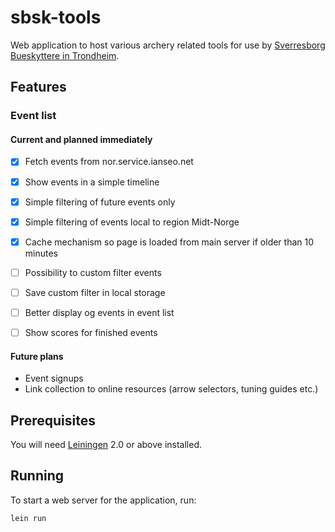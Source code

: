 # sbsk-tools

Web application to host various archery related tools for use by [Sverresborg Bueskyttere in Trondheim][1].


## Features
### Event list
#### Current and planned immediately

* [x] Fetch events from nor.service.ianseo.net
* [x] Show events in a simple timeline
* [x] Simple filtering of future events only
* [X] Simple filtering of events local to region Midt-Norge
* [x] Cache mechanism so page is loaded from main server if older than 10 minutes
* [ ] Possibility to custom filter events
* [ ] Save custom filter in local storage
* [ ] Better display og events in event list
* [ ] Show scores for finished events


#### Future plans

* Event signups
* Link collection to online resources (arrow selectors, tuning guides etc.)


## Prerequisites

You will need [Leiningen][2] 2.0 or above installed.


## Running

To start a web server for the application, run:

    lein run


[1]: https://sbsk.no
[2]: https://github.com/technomancy/leiningen
